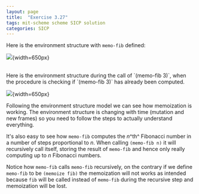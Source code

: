 ```yaml
---
layout: page
title:  "Exercise 3.27"
tags: mit-scheme scheme SICP solution
categories: SICP
---
```

Here is the environment structure with `memo-fib` defined:

![](/assets/Ex3.27a.svg){width=650px}

<br/>
Here is the environment structure during the call of `(memo-fib 3)`, when the procedure is checking if `(memo-fib 3)` has already been computed.

![](/assets/Ex3.27b.svg){width=650px}

Following the environment structure model we can see how memoization is working. The environment structure is changing with time (mutation and new frames) so you need to follow the steps to actually understand everything.

It's also easy to see how `memo-fib` computes the $n$^th^ Fibonacci number in a number of steps proportional to $n$. When calling `(memo-fib n)` it will recursively call itself, storing the result of `memo-fib` and hence only really computing up to $n$ Fibonacci numbers.

Notice how `memo-fib` calls `memo-fib` recursively, on the contrary if we define `memo-fib` to be `(memoize fib)` the memoization will not works as intended because `fib` will be called instead of `memo-fib` during the recursive step and memoization will be lost.
